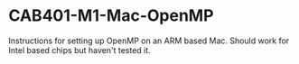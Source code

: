 # CAB401-M1-Mac-OpenMP
Instructions for setting up OpenMP on an ARM based Mac. Should work for Intel based chips but haven't tested it.
